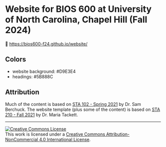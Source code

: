 # Website for BIOS 600 at University of North Carolina, Chapel Hill (Fall 2024)

🔗 https://bios600-f24.github.io/website/

## Colors

-   website background: #D9E3E4
-   headings: #5B888C

## Attribution

Much of the content is based on [STA 102 - Spring 2021](https://www2.stat.duke.edu/courses/Spring21/sta102.001/schedule.html) by Dr. Sam Berchuck.  The website template (plus some of the content) is based on [STA 210 - Fall 2021](https://github.com/sta210-fa21/) by Dr. Maria Tackett. 

<hr>

<a rel="license" href="http://creativecommons.org/licenses/by-nc/4.0/"><img src="https://i.creativecommons.org/l/by-nc/4.0/88x31.png" alt="Creative Commons License" style="border-width:0"/></a><br />This work is licensed under a <a rel="license" href="http://creativecommons.org/licenses/by-nc/4.0/">Creative Commons Attribution-NonCommercial 4.0 International License</a>.
